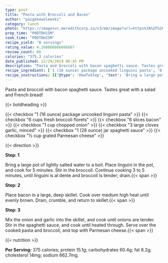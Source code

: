 ```yaml
---
type: post
title: "Pasta with Broccoli and Bacon"
author: "paigekowolewski"
category: lunch
photo: "https://imagesvc.meredithcorp.io/v3/mm/image?url=https%3A%2F%2Fimages.media-allrecipes.com%2Fuserphotos%2F861946.jpg"
prep_time: "P0DT0H15M"
cook_time: "P0DT0H25M"
recipe_yield: "8 servings"
rating_value: 4.166666666666667
review_count: 66
calories: "375.3 calories"
date_published: 12/29/2019 06:45 PM
description: "Pasta and broccoli with bacon spaghetti sauce. Tastes great with a salad and French bread!"
recipe_ingredient: ['1 (16 ounce) package uncooked linguini pasta', '6 cups fresh broccoli florets', '6 slices bacon', '1 cup chopped onion', '3 large cloves garlic, minced', '1 (28 ounce) jar spaghetti sauce', '½ cup grated Parmesan cheese']
recipe_instructions: [{'@type': 'HowToStep', 'text': 'Bring a large pot of lightly salted water to a boil. Place linguini in the pot, and cook for 5 minutes. Stir in the broccoli. Continue cooking 3 to 5 minutes, until linguini is al dente and broccoli is tender; drain.\n'}, {'@type': 'HowToStep', 'text': 'Place bacon in a large, deep skillet. Cook over medium high heat until evenly brown. Drain, crumble, and return to skillet.\n'}, {'@type': 'HowToStep', 'text': 'Mix the onion and garlic into the skillet, and cook until onions are tender. Stir in the spaghetti sauce, and cook until heated through. Serve over the cooked pasta and broccoli, and top with Parmesan cheese.\n'}]
---
```


Pasta and broccoli with bacon spaghetti sauce. Tastes great with a salad and French bread! 

{{< boldheading >}}

{{< checkbox "1 (16 ounce) package uncooked linguini pasta" >}}
{{< checkbox "6 cups fresh broccoli florets" >}}
{{< checkbox "6 slices bacon" >}}
{{< checkbox "1 cup chopped onion" >}}
{{< checkbox "3 large cloves garlic, minced" >}}
{{< checkbox "1 (28 ounce) jar spaghetti sauce" >}}
{{< checkbox "½ cup grated Parmesan cheese" >}}


{{< direction >}}

**Step: 1**

Bring a large pot of lightly salted water to a boil. Place linguini in the pot, and cook for 5 minutes. Stir in the broccoli. Continue cooking 3 to 5 minutes, until linguini is al dente and broccoli is tender; drain.{{< span >}}

**Step: 2**

Place bacon in a large, deep skillet. Cook over medium high heat until evenly brown. Drain, crumble, and return to skillet.{{< span >}}

**Step: 3**

Mix the onion and garlic into the skillet, and cook until onions are tender. Stir in the spaghetti sauce, and cook until heated through. Serve over the cooked pasta and broccoli, and top with Parmesan cheese.{{< span >}}

{{< nutrition >}}

**Per Serving:** 375 calories; protein 15.1g; carbohydrates 60.4g; fat 8.2g; cholesterol 14mg; sodium 662.7mg.